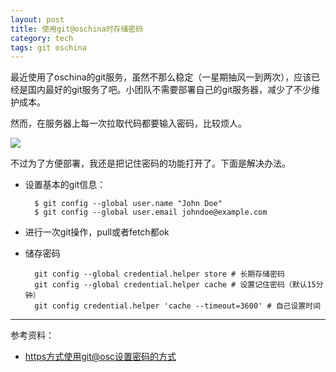 ```yaml
---
layout: post
title: 使用git@oschina时存储密码
category: tech
tags: git oschina
---
```


最近使用了oschina的git服务，虽然不那么稳定（一星期抽风一到两次），应该已经是国内最好的git服务了吧。小团队不需要部署自己的git服务器，减少了不少维护成本。

然而，在服务器上每一次拉取代码都要输入密码，比较烦人。

![](https://cdn.kelu.org/blog/2016/06/QQ截图20160621231034.png)

不过为了方便部署，我还是把记住密码的功能打开了。下面是解决办法。

* 设置基本的git信息：

        $ git config --global user.name "John Doe"
        $ git config --global user.email johndoe@example.com

* 进行一次git操作，pull或者fetch都ok
* 储存密码

        git config --global credential.helper store # 长期存储密码
        git config --global credential.helper cache # 设置记住密码（默认15分钟）
        git config credential.helper 'cache --timeout=3600' # 自己设置时间



---

参考资料：

* [https方式使用git@osc设置密码的方式](http://zqscm.qiniucdn.com/data/20141215095738/index.html)